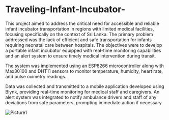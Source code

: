 # Traveling-Infant-Incubator-

This project aimed to address the critical need for accessible and reliable infant incubator 
transportation in regions with limited medical facilities, focusing specifically on the context 
of Sri Lanka. The primary problem addressed was the lack of efficient and safe transportation 
for infants requiring neonatal care between hospitals. The objectives were to develop a 
portable infant incubator equipped with real-time monitoring capabilities and an alert system 
to ensure timely medical intervention during transit. 
 
The system was implemented using an ESP8266 microcontroller along with Max30100 and 
DHT11 sensors to monitor temperature, humidity, heart rate, and pulse oximetry readings. 

Data was collected and transmitted to a mobile application developed using Blynk, providing 
real-time monitoring for medical staff and caregivers. 
An alert system was integrated to notify ambulance drivers and staff of any deviations from 
safe parameters, prompting immediate action if necessary


   ![Picture1](https://github.com/user-attachments/assets/ff2fd49f-8865-44df-8e05-99663f7e8bed)

